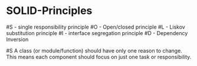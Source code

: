 # SOLID-Principles

#S - single responsibility principle
#O - Open/closed principle
#L - Liskov substitution principle
#I - interface segregation principle
#D - Dependency Inversion

#S
A class (or module/function) should have only one reason to change.
This means each component should focus on just one task or responsibility.
